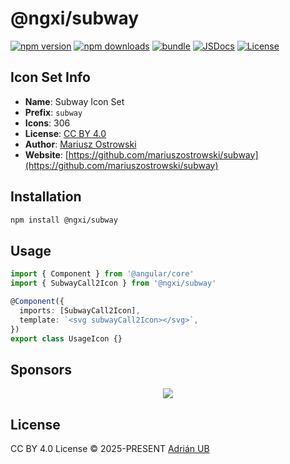 # @ngxi/subway

[![npm version][npm-version-src]][npm-version-href]
[![npm downloads][npm-downloads-src]][npm-downloads-href]
[![bundle][bundle-src]][bundle-href]
[![JSDocs][jsdocs-src]][jsdocs-href]
[![License][license-src]][license-href]

## Icon Set Info

- **Name**: Subway Icon Set
- **Prefix**: `subway`
- **Icons**: 306
- **License**: [CC BY 4.0](https://creativecommons.org/licenses/by/4.0/)
- **Author**: [Mariusz Ostrowski](https://github.com/mariuszostrowski/subway)
- **Website**: [https://github.com/mariuszostrowski/subway](https://github.com/mariuszostrowski/subway)

## Installation

```sh
npm install @ngxi/subway
```

## Usage

```ts
import { Component } from '@angular/core'
import { SubwayCall2Icon } from '@ngxi/subway'

@Component({
  imports: [SubwayCall2Icon],
  template: `<svg subwayCall2Icon></svg>`,
})
export class UsageIcon {}
```

## Sponsors

<p align="center">
  <a href="https://cdn.jsdelivr.net/gh/adrian-ub/static/sponsors.svg">
    <img src='https://cdn.jsdelivr.net/gh/adrian-ub/static/sponsors.svg'/>
  </a>
</p>

## License

CC BY 4.0 License © 2025-PRESENT [Adrián UB](https://github.com/adrian-ub)

<!-- Badges -->

[npm-version-src]: https://img.shields.io/npm/v/@ngxi/subway?style=flat&colorA=080f12&colorB=1fa669
[npm-version-href]: https://npmjs.com/package/@ngxi/subway
[npm-downloads-src]: https://img.shields.io/npm/dm/@ngxi/subway?style=flat&colorA=080f12&colorB=1fa669
[npm-downloads-href]: https://npmjs.com/package/@ngxi/subway
[bundle-src]: https://img.shields.io/bundlephobia/minzip/@ngxi/subway?style=flat&colorA=080f12&colorB=1fa669&label=minzip
[bundle-href]: https://bundlephobia.com/result?p=@ngxi/subway
[license-src]: https://img.shields.io/npm/l/@ngxi/subway?style=flat&colorA=080f12&colorB=1fa669
[license-href]: https://github.com/adrian-ub/ngxi/blob/main/LICENSE
[jsdocs-src]: https://img.shields.io/badge/jsdocs-reference-080f12?style=flat&colorA=080f12&colorB=1fa669
[jsdocs-href]: https://www.jsdocs.io/package/@ngxi/subway
